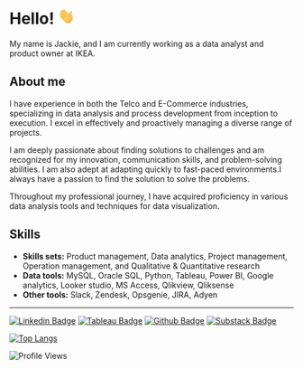 # Hello! <img src="https://raw.githubusercontent.com/ptyadana/ptyadana/master/wave.gif" width="30px">

<p>My name is Jackie, and I am currently working as a data analyst and product owner at IKEA.</p>

## About me
<p>I have experience in both the Telco and E-Commerce industries, specializing in data analysis and process development from inception to execution. I excel in effectively and proactively managing a diverse range of projects.</p>

<p>I am deeply passionate about finding solutions to challenges and am recognized for my innovation, communication skills, and problem-solving abilities. I am also adept at adapting quickly to fast-paced environments.I always have a passion to find the solution to solve the problems.</p>

<p>Throughout my professional journey, I have acquired proficiency in various data analysis tools and techniques for data visualization.</p>

## Skills
- **Skills sets:** Product management, Data analytics, Project management, Operation management, and Qualitative & Quantitative research 
- **Data tools:** MySQL, Oracle SQL, Python, Tableau, Power BI, Google analytics, Looker studio, MS Access, Qlikview, Qliksense
- **Other tools:** Slack, Zendesk, Opsgenie, JIRA, Adyen

----
[![Linkedin Badge](https://img.shields.io/badge/-LinkedIn-blue?style=flat-square&logo=Linkedin&logoColor=white&link=https://www.linkedin.com/in/chienchitung)](https://www.linkedin.com/in/chienchitung)
[![Tableau Badge](http://img.shields.io/badge/-Tableau-orange?style=flat-square&logo=tableau&logoColor=white&link=https://public.tableau.com/app/profile/jackie.tung/vizzes)](https://public.tableau.com/app/profile/jackie.tung/vizzes)
[![Github Badge](http://img.shields.io/badge/-Github-black?style=flat-square&logo=github&link=https://github.com/chienchitung/)](https://github.com/chienchitung) 
[![Substack Badge](http://img.shields.io/badge/-Substack-black?style=flat-square&logo=substack&link=https://jtdatastoryteller.substack.com)](https://jtdatastoryteller.substack.com)


[![Top Langs](https://github-readme-stats.vercel.app/api/top-langs/?username=chienchitung&layout=compact)](https://github.com/chienchitung/github-readme-stats)

![Profile Views](https://komarev.com/ghpvc/?username=chienchitung)

